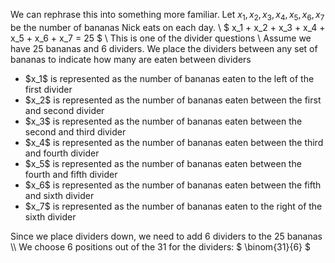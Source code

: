 We can rephrase this into something more familiar. Let $x_1, x_2, x_3, x_4, x_5, x_6, x_7$ be the number of bananas Nick eats on each day. \\
$ x_1 + x_2 + x_3 + x_4 + x_5 + x_6 + x_7 = 25 $ \\
This is one of the divider questions \\
Assume we have 25 bananas and 6 dividers. We place the dividers between any set of bananas to indicate how many are eaten between dividers
<ul>
<li> $x_1$ is represented as the number of bananas eaten to the left of the first divider
<li> $x_2$ is represented as the number of bananas eaten between the first and second divider
<li> $x_3$ is represented as the number of bananas eaten between the second and third divider
<li> $x_4$ is represented as the number of bananas eaten between the third and fourth divider
<li> $x_5$ is represented as the number of bananas eaten between the fourth and fifth divider
<li> $x_6$ is represented as the number of bananas eaten between the fifth and sixth divider
<li> $x_7$ is represented as the number of bananas eaten to the right of the sixth divider
</ul>
Since we place dividers down, we need to add 6 dividers to the 25 bananas \\
We choose 6 positions out of the 31 for the dividers: $ \binom{31}{6} $
